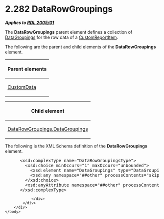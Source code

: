 <html dir="LTR" xmlns:mshelp="http://msdn.microsoft.com/mshelp" xmlns:ddue="http://ddue.schemas.microsoft.com/authoring/2003/5" xmlns:xlink="http://www.w3.org/1999/xlink" xmlns:tool="http://www.microsoft.com/tooltip">
    <head>
        <meta http-equiv="Content-Type" content="text/html; CHARSET=utf-8"></meta>
        <meta name="save" content="history"></meta>
        <title>2.282 DataRowGroupings</title>
        <xml>
            <mshelp:toctitle title="2.282 DataRowGroupings"></mshelp:toctitle>
            <mshelp:rltitle title="[MS-RDL]: DataRowGroupings"></mshelp:rltitle>
            <mshelp:keyword index="A" term="0ff3523a-d811-422b-98d5-c4b8c35a4d0a"></mshelp:keyword>
            <mshelp:attr name="DCSext.ContentType" value="open specification"></mshelp:attr>
            <mshelp:attr name="AssetID" value="0ff3523a-d811-422b-98d5-c4b8c35a4d0a"></mshelp:attr>
            <mshelp:attr name="TopicType" value="kbRef"></mshelp:attr>
            <mshelp:attr name="DCSext.Title" value="[MS-RDL]: DataRowGroupings" />
        </xml>
    </head>
    <body>
        <div id="header">
            <h1 class="heading">2.282 DataRowGroupings</h1>
        </div>
        <div id="mainSection">
            <div id="mainBody">
                <div id="allHistory" class="saveHistory"></div>
                <div id="sectionSection0" class="section" name="collapseableSection">
                    

<p><b><i>Applies to </i></b><a href="3ebe2912-4958-4832-b391-cad1f5e13338.htm"><b><i>RDL 2005/01</i></b></a></p>

<p>The <b>DataRowGroupings</b> parent element defines a
collection of <a href="e1d5ff30-dca9-4c0a-890f-61e7acd09688.htm">DataGroupings</a>
for the row data of a <a href="6bb7b35c-e517-4444-a96b-9f2ccdd1a642.htm">CustomReportItem</a>.</p>

<p>The following are the parent and child elements of the <b>DataRowGroupings</b>
element.</p>

<table>
 <thead>
  <tr>
   <th>
   <p>Parent elements</p>
   </th>
  </tr>
 </thead>
 <tr>
  <td>
  <p><a href="7c5c39bd-6a38-4d28-805b-63959242c268.htm">CustomData</a></p>
  </td>
 </tr>
</table>

<p> </p>

<table>
 <thead>
  <tr>
   <th>
   <p>Child element</p>
   </th>
  </tr>
 </thead>
 <tr>
  <td>
  <p><a href="aef16c16-4447-47f9-bbdf-61249c62683a.htm">DataRowGroupings.DataGroupings</a>
  </p>
  </td>
 </tr>
</table>

<p>The following is the XML Schema definition of the <b>DataRowGroupings</b>
element.</p>

<dl>
<dd>
<div><pre> &lt;xsd:complexType name=&quot;DataRowGroupingsType&quot;&gt;
   &lt;xsd:choice minOccurs=&quot;1&quot; maxOccurs=&quot;unbounded&quot;&gt;
     &lt;xsd:element name=&quot;DataGroupings&quot; type=&quot;DataGroupingsType&quot; /&gt;
     &lt;xsd:any namespace=&quot;##other&quot; processContents=&quot;skip&quot; /&gt;
   &lt;/xsd:choice&gt;
   &lt;xsd:anyAttribute namespace=&quot;##other&quot; processContents=&quot;skip&quot; /&gt;
 &lt;/xsd:complexType&gt;
</pre></div>
</dd></dl>


                </div>
            </div>
        </div>
    </body>
</html>